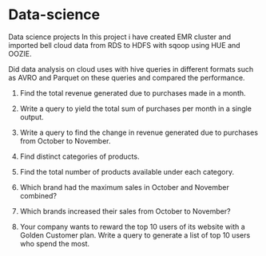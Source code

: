 # Data-science
Data science projects
In this project i have created EMR cluster and imported bell cloud data from RDS to HDFS with sqoop using HUE and OOZIE.

Did data analysis on cloud uses with hive queries in different formats such as AVRO and Parquet on these queries and compared the performance. 


1. Find the total revenue generated due to purchases made in a month.

2. Write a query to yield the total sum of purchases per month in a single output. 

3. Write a query to find the change in revenue generated due to purchases from October to November.

4. Find distinct categories of products. 

5. Find the total number of products available under each category. 

6. Which brand had the maximum sales in October and November combined?

7. Which brands increased their sales from October to November?

8. Your company wants to reward the top 10 users of its website with a Golden Customer plan. Write a query to generate a list of top 10 users who spend the most.
